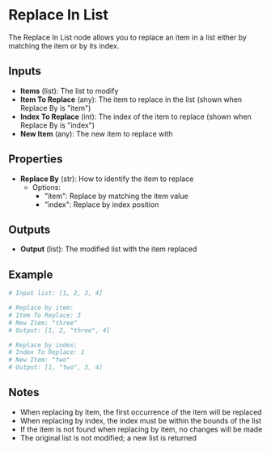 # Replace In List

The Replace In List node allows you to replace an item in a list either by matching the item or by its index.

## Inputs

- **Items** (list): The list to modify
- **Item To Replace** (any): The item to replace in the list (shown when Replace By is "item")
- **Index To Replace** (int): The index of the item to replace (shown when Replace By is "index")
- **New Item** (any): The new item to replace with

## Properties

- **Replace By** (str): How to identify the item to replace
    - Options:
        - "item": Replace by matching the item value
        - "index": Replace by index position

## Outputs

- **Output** (list): The modified list with the item replaced

## Example

```python
# Input list: [1, 2, 3, 4]

# Replace by item:
# Item To Replace: 3
# New Item: "three"
# Output: [1, 2, "three", 4]

# Replace by index:
# Index To Replace: 1
# New Item: "two"
# Output: [1, "two", 3, 4]
```

## Notes

- When replacing by item, the first occurrence of the item will be replaced
- When replacing by index, the index must be within the bounds of the list
- If the item is not found when replacing by item, no changes will be made
- The original list is not modified; a new list is returned
